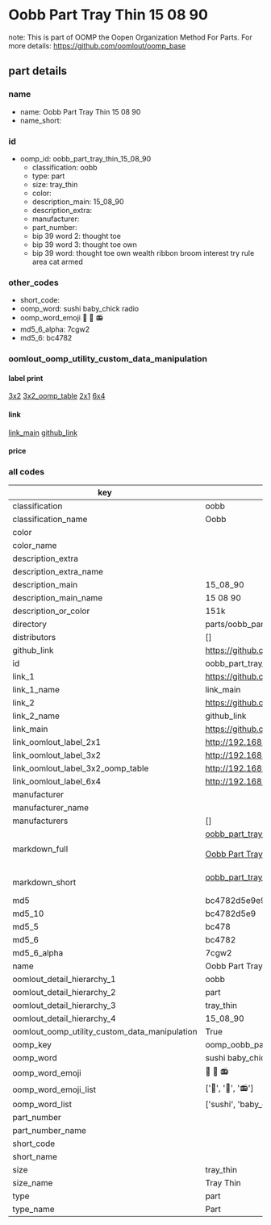 # Oobb Part Tray Thin 15 08 90  

note: This is part of OOMP the Oopen Organization Method For Parts. For more details: https://github.com/oomlout/oomp_base

##  part details





### name
* name: Oobb Part Tray Thin 15 08 90
* name_short: 
### id
* oomp_id: oobb_part_tray_thin_15_08_90
  * classification: oobb
  * type: part
  * size: tray_thin
  * color: 
  * description_main: 15_08_90
  * description_extra: 
  * manufacturer: 
  * part_number: 
  * bip 39 word 2: thought toe
  * bip 39 word 3: thought toe own
  * bip 39 word: thought toe own wealth ribbon broom interest try rule area cat armed

### other_codes
* short_code: 
* oomp_word: sushi baby_chick radio
* oomp_word_emoji :sushi: :baby_chick: :radio:
* md5_6_alpha: 7cgw2
* md5_6: bc4782






### oomlout_oomp_utility_custom_data_manipulation
#### label print
[3x2](http://192.168.1.245:1112/?label=oomp%207cgw2)
[3x2_oomp_table](http://192.168.1.107:1112/?label=oomp%207cgw2)
[2x1](http://192.168.1.242:1112/?label=oomp%207cgw2)
[6x4](http://192.168.1.55:1112/?label=oomp%207cgw2)    

#### link

[link_main](https://github.com/oomlout/oomlout_oomp_current_version_messy/tree/main/parts/oobb_part_tray_thin_15_08_90) [github_link](https://github.com/oomlout/oomlout_oomp_part_src/tree/main/parts/oobb_part_tray_thin_15_08_90)                             

#### price







### all codes 
| key | value |  
| --- | --- |  
| classification | oobb |  
| classification_name | Oobb |  
| color |  |  
| color_name |  |  
| description_extra |  |  
| description_extra_name |  |  
| description_main | 15_08_90 |  
| description_main_name | 15 08 90 |  
| description_or_color | 151k |  
| directory | parts/oobb_part_tray_thin_15_08_90 |  
| distributors | [] |  
| github_link | https://github.com/oomlout/oomlout_oomp_part_src/tree/main/parts/oobb_part_tray_thin_15_08_90 |  
| id | oobb_part_tray_thin_15_08_90 |  
| link_1 | https://github.com/oomlout/oomlout_oomp_current_version_messy/tree/main/parts/oobb_part_tray_thin_15_08_90 |  
| link_1_name | link_main |  
| link_2 | https://github.com/oomlout/oomlout_oomp_part_src/tree/main/parts/oobb_part_tray_thin_15_08_90 |  
| link_2_name | github_link |  
| link_main | https://github.com/oomlout/oomlout_oomp_current_version_messy/tree/main/parts/oobb_part_tray_thin_15_08_90 |  
| link_oomlout_label_2x1 | http://192.168.1.242:1112/?label=oomp%207cgw2 |  
| link_oomlout_label_3x2 | http://192.168.1.245:1112/?label=oomp%207cgw2 |  
| link_oomlout_label_3x2_oomp_table | http://192.168.1.107:1112/?label=oomp%207cgw2 |  
| link_oomlout_label_6x4 | http://192.168.1.55:1112/?label=oomp%207cgw2 |  
| manufacturer |  |  
| manufacturer_name |  |  
| manufacturers | [] |  
| markdown_full | [oobb_part_tray_thin_15_08_90](https://github.com/oomlout/oomlout_oomp_current_version_messy/tree/main/parts/oobb_part_tray_thin_15_08_90)<br>[](https://github.com/oomlout/oomlout_oomp_current_version_messy/tree/main/parts/oobb_part_tray_thin_15_08_90)<br>[Oobb Part Tray Thin 15 08 90](https://github.com/oomlout/oomlout_oomp_current_version_messy/tree/main/parts/oobb_part_tray_thin_15_08_90)<br><br> |  
| markdown_short | [oobb_part_tray_thin_15_08_90](https://github.com/oomlout/oomlout_oomp_current_version_messy/tree/main/parts/oobb_part_tray_thin_15_08_90)<br><br> |  
| md5 | bc4782d5e9e9eeb4735c8f833c38e707 |  
| md5_10 | bc4782d5e9 |  
| md5_5 | bc478 |  
| md5_6 | bc4782 |  
| md5_6_alpha | 7cgw2 |  
| name | Oobb Part Tray Thin 15 08 90 |  
| oomlout_detail_hierarchy_1 | oobb |  
| oomlout_detail_hierarchy_2 | part |  
| oomlout_detail_hierarchy_3 | tray_thin |  
| oomlout_detail_hierarchy_4 | 15_08_90 |  
| oomlout_oomp_utility_custom_data_manipulation | True |  
| oomp_key | oomp_oobb_part_tray_thin_15_08_90 |  
| oomp_word | sushi baby_chick radio |  
| oomp_word_emoji | :sushi: :baby_chick: :radio: |  
| oomp_word_emoji_list | [':sushi:', ':baby_chick:', ':radio:'] |  
| oomp_word_list | ['sushi', 'baby_chick', 'radio'] |  
| part_number |  |  
| part_number_name |  |  
| short_code |  |  
| short_name |  |  
| size | tray_thin |  
| size_name | Tray Thin |  
| type | part |  
| type_name | Part |  
